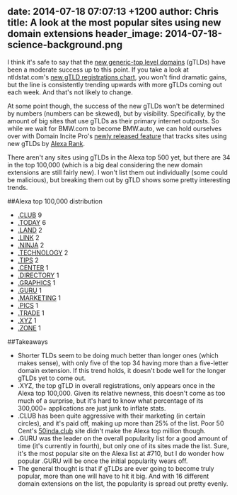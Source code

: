date: 2014-07-18 07:07:13 +1200
author: Chris
title: A look at the most popular sites using new domain extensions
header_image: 2014-07-18-science-background.png
----

<!-- excerpt -->

I think it's safe to say that the [new generic-top level domains](https://iwantmyname.com/domains/new-gtld-domain-extensions) (gTLDs) have been a moderate success up to this point. If you take a look at ntldstat.com's [new gTLD registrations chart](http://ntldstats.com/), you won't find dramatic gains, but the line is consistently trending upwards with more gTLDs coming out each week. And that's not likely to change. 

At some point though, the success of the new gTLDs won't be determined by numbers (numbers can be skewed), but by visibility. Specifically, by the amount of big sites that use gTLDs as their primary internet outposts. So while we wait for BMW.com to become BMW.auto, we can hold ourselves over with Domain Incite Pro's [newly released feature](http://domainincite.com/pro/popular-new-gtld-domains/) that tracks sites using new gTLDs by [Alexa Rank](http://www.alexa.com/topsites). 

There aren't any sites using gTLDs in the Alexa top 500 yet, but there are 34 in the top 100,000 (which is a big deal considering the new domain extensions are still fairly new). I won't list them out individually (some could be malicious), but breaking them out by gTLD shows some pretty interesting trends.

<!-- /excerpt -->

##Alexa top 100,000 distribution

+ [.CLUB](https://iwantmyname.com/domains/dot-club) 9
+ [.TODAY](https://iwantmyname.com/domains/dot-today) 6
+ [.LAND](https://iwantmyname.com/domains/dot-land) 2
+ [.LINK](https://iwantmyname.com/domains/dot-link) 2
+ [.NINJA](https://iwantmyname.com/domains/dot-ninja) 2
+ [.TECHNOLOGY](https://iwantmyname.com/domains/dot-technology) 2
+ [.TIPS](https://iwantmyname.com/domains/dot-tips) 2
+ [.CENTER](https://iwantmyname.com/domains/dot-center) 1
+ [.DIRECTORY](https://iwantmyname.com/domains/dot-directory) 1
+ [.GRAPHICS](https://iwantmyname.com/domains/dot-graphics) 1
+ [.GURU](https://iwantmyname.com/domains/dot-guru) 1
+ [.MARKETING](https://iwantmyname.com/domains/dot-marketing) 1
+ [.PICS](https://iwantmyname.com/domains/dot-pics) 1
+ [.TRADE](https://iwantmyname.com/domains/dot-trade) 1
+ [.XYZ](https://iwantmyname.com/domains/dot-xyz) 1
+ [.ZONE](https://iwantmyname.com/domains/dot-zone) 1

##Takeaways

+ Shorter TLDs seem to be doing much better than longer ones (which makes sense), with only five of the top 34 having more than a five-letter domain extension. If this trend holds, it doesn't bode well for the longer gTLDs yet to come out.
+ .XYZ, the top gTLD in overall registrations, only appears once in the Alexa top 100,000. Given its relative newness, this doesn't come as too much of a surprise, but it's hard to know what percentage of its 300,000+ applications are just junk to inflate stats.
+ .CLUB has been quite aggressive with their marketing (in certain circles), and it's paid off, making up more than 25% of the list. Poor 50 Cent's [50inda.club](http://50inda.club/) site didn't make the Alexa top million though. 
+ .GURU was the leader on the overall popularity list for a good amount of time (it's currently in fourth), but only one of its sites made the list. Sure, it's the most popular site on the Alexa list at #710, but I do wonder how popular .GURU will be once the initial popularity wears off. 
+ The general thought is that if gTLDs are ever going to become truly popular, more than one will have to hit it big. And with 16 different domain extensions on the list, the popularity is spread out pretty evenly. 









